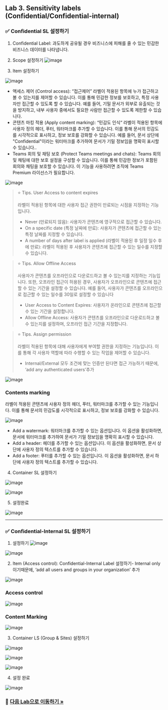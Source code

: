 ## Lab 3. Sensitivity labels (Confidential/Confidential-internal) 

### ✅ Confidential SL 설정하기 

1. Confidential Label: 과도하게 공유될 경우 비즈니스에 피해를 줄 수 있는 민감한 비즈니스 데이터를 나타냅니다.

2. Scope 설정하기
![image](https://github.com/user-attachments/assets/097e9229-9e07-44cb-a8a7-a264d54b8cfd)

3. Item 설정하기

![image](https://github.com/user-attachments/assets/d7a584a2-05b8-4bc1-b30e-9e8727ef5b97)

* 액세스 제어 (Control access): “접근제어” 라벨이 적용된 항목에 누가 접근하고 볼 수 있는지를 제어할 수 있습니다. 이를 통해 민감한 정보를 보호하고, 특정 사용자만 접근할 수 있도록 할 수 있습니다. 예를 들어, 기밀 문서가 외부로 유출되는 것을 방지하고, 내부 사용자 중에서도 필요한 사람만 접근할 수 있도록 제한할 수 있습니다. 
* 콘텐츠 마킹 적용 (Apply content marking): “민감도 인식“ 라벨이 적용된 항목에 사용자 정의 헤더, 푸터, 워터마크를 추가할 수 있습니다. 이를 통해 문서의 민감도를 시각적으로 표시하고, 정보 보호를 강화할 수 있습니다. 예를 들어, 문서 상단에 "Confidential"이라는 워터마크를 추가하여 문서가 기밀 정보임을 명확히 표시할 수 있습니다..
* Teams 회의 및 채팅 보호 (Protect Teams meetings and chats): Teams 회의 및 채팅에 대한 보호 설정을 구성할 수 있습니다. 이를 통해 민감한 정보가 포함된 회의와 채팅을 보호할 수 있습니다. 이 기능을 사용하려면 조직에 Teams Premium 라이선스가 필요합니다.

![image](https://github.com/user-attachments/assets/4566556a-52f5-4b36-9c14-a595a085d857)

> ⭐️ Tips. User Access to content expires
>
> 라벨이 적용된 항목에 대한 사용자 접근 권한이 만료되는 시점을 지정하는 기능입니다.
> * Never (만료되지 않음): 사용자가 콘텐츠에 영구적으로 접근할 수 있습니다.
> * On a specific date (특정 날짜에 만료): 사용자가 콘텐츠에 접근할 수 있는 특정 날짜를 지정할 수 있습니다.
> * A number of days after label is applied (라벨이 적용된 후 일정 일수 후에 만료): 라벨이 적용된 후 사용자가 콘텐츠에 접근할 수 있는 일수를 지정할 수 있습니다.

> ⭐️ Tips. Allow Offline Access
> 
> 사용자가 콘텐츠를 오프라인으로 다운로드하고 볼 수 있는지를 지정하는 기능입니다. 또한, 오프라인 접근이 허용된 경우, 사용자가 오프라인으로 콘텐츠에 접근할 수 있는 기간을 설정할 수 있습니다. 예를 들어, 사용자가 콘텐츠를 오프라인으로 접근할 수 있는 일수를 30일로 설정할 수 있습니다
> * User Access to Content Expires: 사용자가 온라인으로 콘텐츠에 접근할 수 있는 기간을 설정합니다.
> * Allow Offline Access: 사용자가 콘텐츠를 오프라인으로 다운로드하고 볼 수 있는지를 설정하며, 오프라인 접근 기간을 지정합니다.

> ⭐️ Tips.  Assign permission
>
>  라벨이 적용된 항목에 대해 사용자에게 부여할 권한을 지정하는 기능입니다. 이를 통해 각 사용자 역할에 따라 수행할 수 있는 작업을 제어할 수 있습니다.
> * Internal/External 모두 조건에 맞는 인증만 된다면 접근 가능하기 때문에, ‘add any authenticated users’추가

![image](https://github.com/user-attachments/assets/d5f505cb-4842-4de8-b0c6-4c45f091624c)

### Contents marking
라벨이 적용된 콘텐츠에 사용자 정의 헤더, 푸터, 워터마크를 추가할 수 있는 기능입니다. 이를 통해 문서의 민감도를 시각적으로 표시하고, 정보 보호를 강화할 수 있습니다.

![image](https://github.com/user-attachments/assets/eeb4c8dd-d35c-432d-a87a-33e69aa6005a)

* Add a watermark: 워터마크를 추가할 수 있는 옵션입니다. 이 옵션을 활성화하면, 문서에 워터마크를 추가하여 문서가 기밀 정보임을 명확히 표시할 수 있습니다.
* Add a header: 헤더를 추가할 수 있는 옵션입니다. 이 옵션을 활성화하면, 문서 상단에 사용자 정의 텍스트를 추가할 수 있습니다.
* Add a footer: 푸터를 추가할 수 있는 옵션입니다. 이 옵션을 활성화하면, 문서 하단에 사용자 정의 텍스트를 추가할 수 있습니다.

4. Container SL 설정하기 

![image](https://github.com/user-attachments/assets/eb47ed55-3d84-480a-9276-5f920d8de125)

![image](https://github.com/user-attachments/assets/91f8c649-bde5-463e-b314-507e0f6833b5)

5. 설정완료
   
![image](https://github.com/user-attachments/assets/7e54f715-8336-49ea-8971-5936f0528fb6)

---

### ✅ Confidential-Internal SL 설정하기 

1. 설정하기
![image](https://github.com/user-attachments/assets/0e71545d-159a-423c-98cd-3aa124e8a8ea)

![image](https://github.com/user-attachments/assets/e0ccd34a-e678-4a26-86e7-e46bb1dbab07)

2. Item (Access control): Confidential-Internal Label 설정하기- Internal only이기때문에, ‘add all users and groups in your organization’ 추가 

![image](https://github.com/user-attachments/assets/3c0473cc-a095-4524-a01f-cf9d35fc7a4d)

### Access control
![image](https://github.com/user-attachments/assets/a44f533c-9c5d-4ee9-a881-7abb5eff9625)

### Content Marking 
![image](https://github.com/user-attachments/assets/873d551f-3d18-40bb-8399-6826d83c78f3)

3. Container LS (Group & Sites) 설정하기

![image](https://github.com/user-attachments/assets/c65c573f-86f3-47b8-82da-21370fd3c55f)

![image](https://github.com/user-attachments/assets/eed7ec34-2e52-4d68-a3a2-46049116eb0d)

![image](https://github.com/user-attachments/assets/ed0a9e6f-0c66-402c-997d-9b7482d06810)

4. 설정 완료

![image](https://github.com/user-attachments/assets/3cbb1702-bbc6-4afe-b81c-258ef8b104d5)


### 🔗 [다음 Lab으로 이동하기 »](https://github.com/Kittiyayaong/ProjectWandooPurview/blob/main/Purview%20Module01%20-%2005.%20Auto-labeling.md)
